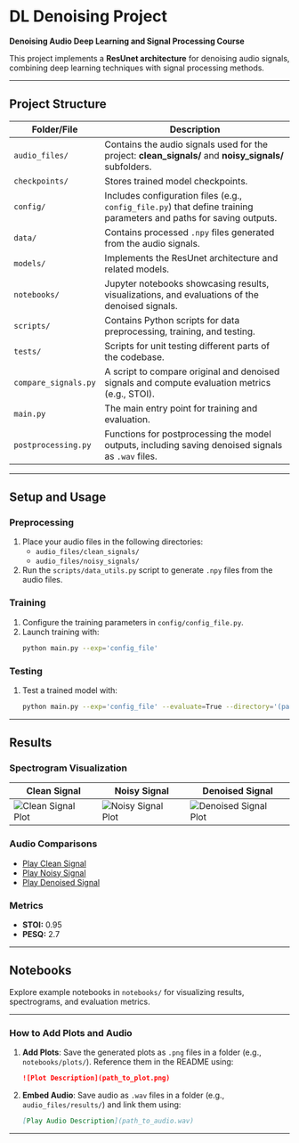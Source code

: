# DL Denoising Project

**Denoising Audio Deep Learning and Signal Processing Course**

This project implements a **ResUnet architecture** for denoising audio signals, combining deep learning techniques with signal processing methods.

---

## Project Structure

| **Folder/File**            | **Description**                                                                                                                                                                   |
|-----------------------------|-----------------------------------------------------------------------------------------------------------------------------------------------------------------------------------|
| `audio_files/`             | Contains the audio signals used for the project: **clean_signals/** and **noisy_signals/** subfolders.                                                                            |
| `checkpoints/`             | Stores trained model checkpoints.                                                                                                                                               |
| `config/`                  | Includes configuration files (e.g., `config_file.py`) that define training parameters and paths for saving outputs.                                                              |
| `data/`                    | Contains processed `.npy` files generated from the audio signals.                                                                                                                |
| `models/`                  | Implements the ResUnet architecture and related models.                                                                                                                          |
| `notebooks/`               | Jupyter notebooks showcasing results, visualizations, and evaluations of the denoised signals.                                                                                   |
| `scripts/`                 | Contains Python scripts for data preprocessing, training, and testing.                                                                                                           |
| `tests/`                   | Scripts for unit testing different parts of the codebase.                                                                                                                        |
| `compare_signals.py`       | A script to compare original and denoised signals and compute evaluation metrics (e.g., STOI).                                                                                    |
| `main.py`                  | The main entry point for training and evaluation.                                                                                                                                |
| `postprocessing.py`        | Functions for postprocessing the model outputs, including saving denoised signals as `.wav` files.                                                                               |

---

## Setup and Usage

### Preprocessing
1. Place your audio files in the following directories:
   - `audio_files/clean_signals/`
   - `audio_files/noisy_signals/`
2. Run the `scripts/data_utils.py` script to generate `.npy` files from the audio files.

### Training
1. Configure the training parameters in `config/config_file.py`.
2. Launch training with:
   ```bash
   python main.py --exp='config_file'
   ```

### Testing
1. Test a trained model with:
   ```bash
   python main.py --exp='config_file' --evaluate=True --directory='(path to model)'
   ```

---

## Results

### Spectrogram Visualization

| **Clean Signal**          | **Noisy Signal**          | **Denoised Signal**          |
|----------------------------|---------------------------|-------------------------------|
| ![Clean Signal Plot](path_to_clean_signal_plot.png) | ![Noisy Signal Plot](path_to_noisy_signal_plot.png) | ![Denoised Signal Plot](path_to_denoised_signal_plot.png) |

### Audio Comparisons
- [Play Clean Signal](path_to_clean_signal.wav)
- [Play Noisy Signal](path_to_noisy_signal.wav)
- [Play Denoised Signal](path_to_denoised_signal.wav)

### Metrics
- **STOI:** 0.95
- **PESQ:** 2.7 

---

## Notebooks
Explore example notebooks in `notebooks/` for visualizing results, spectrograms, and evaluation metrics.

---

### How to Add Plots and Audio
1. **Add Plots**: Save the generated plots as `.png` files in a folder (e.g., `notebooks/plots/`). Reference them in the README using:
   ```markdown
   ![Plot Description](path_to_plot.png)
   ```
2. **Embed Audio**: Save audio as `.wav` files in a folder (e.g., `audio_files/results/`) and link them using:
   ```markdown
   [Play Audio Description](path_to_audio.wav)
   ```

---
